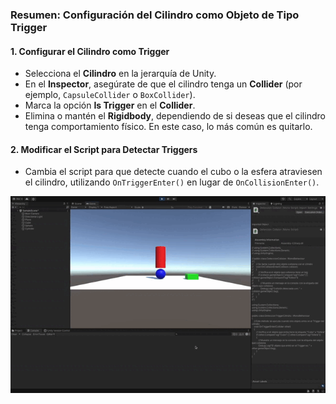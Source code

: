 ### Resumen: Configuración del Cilindro como Objeto de Tipo **Trigger**

#### 1. Configurar el Cilindro como Trigger
- Selecciona el **Cilindro** en la jerarquía de Unity.
- En el **Inspector**, asegúrate de que el cilindro tenga un **Collider** (por ejemplo, `CapsuleCollider` o `BoxCollider`).
- Marca la opción **Is Trigger** en el **Collider**.
- Elimina o mantén el **Rigidbody**, dependiendo de si deseas que el cilindro tenga comportamiento físico. En este caso, lo más común es quitarlo.

#### 2. Modificar el Script para Detectar Triggers
- Cambia el script para que detecte cuando el cubo o la esfera atraviesen el cilindro, utilizando `OnTriggerEnter()` en lugar de `OnCollisionEnter()`.

![Ejemplo ejercicio 11](ejercicio11.gif)